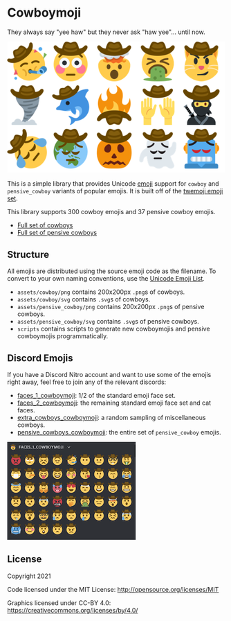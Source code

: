 # Cowboymoji
They always say "yee haw" but they never ask "haw yee"... until now.

![sample](sample.png "sample")

This is a simple library that provides Unicode [emoji](https://en.wikipedia.org/wiki/Emoji) support for `cowboy` and `pensive_cowboy` variants of popular emojis. It is built off of the [twemoji emoji set](https://github.com/twitter/twemoji).

This library supports 300 cowboy emojis and 37 pensive cowboy emojis.

- [Full set of cowboys](scripts/cowboy_full_set.png)
- [Full set of pensive cowboys](scripts/pensive_cowboy_full_set.png)

## Structure

All emojis are distributed using the source emoji code as the filename. To convert to your own naming conventions, use the [Unicode Emoji List](https://unicode.org/emoji/charts/full-emoji-list.html).

- `assets/cowboy/png` contains 200x200px `.png`s of cowboys.
- `assets/cowboy/svg` contains `.svg`s of cowboys.
- `assets/pensive_cowboy/png` contains 200x200px `.png`s of pensive cowboys.
- `assets/pensive_cowboy/svg` contains `.svg`s of pensive cowboys.
- `scripts` contains scripts to generate new cowboymojis and pensive cowboymojis programmatically.

## Discord Emojis

If you have a Discord Nitro account and want to use some of the emojis right away, feel free to join any of the relevant discords:

- [faces_1_cowboymoji](https://discord.gg/VaF49gaQ4v): 1/2 of the standard emoji face set.
- [faces_2_cowboymoji](https://discord.gg/dpEm6aBNjJ): the remaining standard emoji face set and cat faces.
- [extra_cowboys_cowboymoji](https://discord.gg/rwdt84je8G): a random sampling of miscellaneous cowboys.
- [pensive_cowboys_cowboymoji](https://discord.gg/uakUM7XzTd): the entire set of `pensive_cowboy` emojis.

![faces_1_cowboymoji_set](scripts/faces_1_cowboymoji.png "faces_1_cowboymoji_set")

## License

Copyright 2021

Code licensed under the MIT License: <http://opensource.org/licenses/MIT>

Graphics licensed under CC-BY 4.0: <https://creativecommons.org/licenses/by/4.0/>
